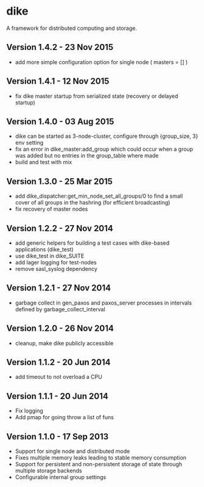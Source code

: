 dike
====

A framework for distributed computing and storage.

Version 1.4.2 - 23 Nov 2015
---------------------------

* add more simple configuration option for single node ( masters = [] )

Version 1.4.1 - 12 Nov 2015
---------------------------

* fix dike master startup from serialized state (recovery or delayed startup)

Version 1.4.0 - 03 Aug 2015
---------------------------

* dike can be started as 3-node-cluster, configure through {group_size, 3} env setting
* fix an error in dike_master:add_group which could occur when a group was added but no entries in the group_table where made
* build and test with mix

Version 1.3.0 - 25 Mar 2015
---------------------------

* add dike_dispatcher:get_min_node_set_all_groups/0 to find a small cover of all groups in the hashring (for efficient broadcasting)
* fix recovery of master nodes

Version 1.2.2 - 27 Nov 2014
---------------------------

* add generic helpers for building a test cases with dike-based applications (dike_test)
* use dike_test in dike_SUITE
* add lager logging for test-nodes
* remove sasl_syslog dependency

Version 1.2.1 - 27 Nov 2014
---------------------------

* garbage collect in gen_paxos and paxos_server processes in intervals defined by garbage_collect_interval

Version 1.2.0 - 26 Nov 2014
---------------------------

* cleanup, make dike publicly accessible

Version 1.1.2 - 20 Jun 2014
---------------------------

* add timeout to not overload a CPU

Version 1.1.1 - 20 Jun 2014
---------------------------

* Fix logging
* Add pmap for going throw a list of funs

Version 1.1.0 - 17 Sep 2013
---------------------------

* Support for single node and distributed mode
* Fixes multiple memory leaks leading to stable memory consumption
* Support for persistent and non-persistent storage of state through multiple storage backends
* Configurable internal group settings
